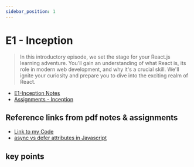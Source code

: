 ```yaml
---
sidebar_position: 1
---
```


# E1 - Inception

> In this introductory episode, we set the stage for your React.js learning adventure. You'll gain an understanding of what React is, its role in modern web development, and why it's a crucial skill. We'll ignite your curiosity and prepare you to dive into the exciting realm of React.

- [E1-Inception Notes](https://github.com/pravn27/reactjs-tech-doc/blob/master/docs/reactjs-course-tutorials/namaste-reactjs-course/readerDoc/E1-Inception/E1-Inception.pdf)
- [Assignments - Inception](https://github.com/pravn27/reactjs-tech-doc/blob/master/docs/reactjs-course-tutorials/namaste-reactjs-course/readerDoc/E1-Inception/Assignment-Inception.pdf)

## Reference links from pdf notes & assignments

- [Link to my Code](https://bitbucket.org/namastedev/namaste-react-live/src/master/)
- [async vs defer attributes in Javascript](https://www.youtube.com/watch?v=IrHmpdORLu8&ab_channel=AkshaySaini)

## key points
